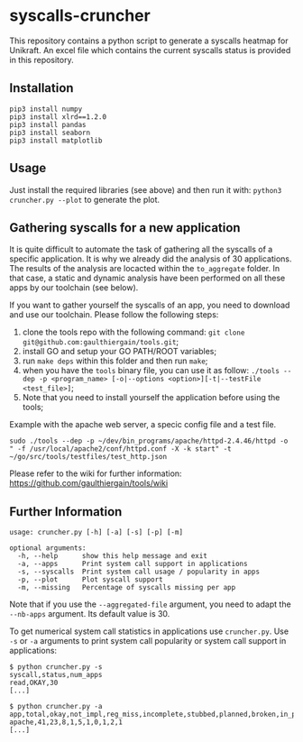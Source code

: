 # syscalls-cruncher

This repository contains a python script to generate a syscalls
heatmap for Unikraft. An excel file which contains the current
syscalls status is provided in this repository.

## Installation

```
pip3 install numpy
pip3 install xlrd==1.2.0
pip3 install pandas
pip3 install seaborn 
pip3 install matplotlib
```
## Usage

Just install the required libraries (see above) and then run it with: 
`python3 cruncher.py --plot` to generate the plot.

## Gathering syscalls for a new application

It is quite difficult to automate the task of gathering all the 
syscalls of a specific application. It is why we already did the 
analysis of 30 applications. The results of the analysis are locacted
within the `to_aggregate` folder. In that case, a static and dynamic
analysis have been performed on all these apps by our toolchain (see
below).

If you want to gather yourself the syscalls of an app, you need to
download and use our toolchain. Please follow the following steps:
1. clone the tools repo with the following command: `git clone git@github.com:gaulthiergain/tools.git`;
2. install GO and setup your GO PATH/ROOT variables;
3. run `make deps` within this folder and then run `make`;
4. when you have the `tools` binary file, you can use it as follow:
`./tools --dep -p <program_name> [-o|--options <option>][-t|--testFile <test_file>]`;
5. Note that you need to install yourself the application before using the tools;

Example with the apache web server, a specic config file and a test file.

`sudo ./tools --dep -p ~/dev/bin_programs/apache/httpd-2.4.46/httpd -o " -f /usr/local/apache2/conf/httpd.conf -X -k start" -t ~/go/src/tools/testfiles/test_http.json`

Please refer to the wiki for further information: https://github.com/gaulthiergain/tools/wiki

## Further Information

```
usage: cruncher.py [-h] [-a] [-s] [-p] [-m]

optional arguments:
  -h, --help      show this help message and exit
  -a, --apps      Print system call support in applications
  -s, --syscalls  Print system call usage / popularity in apps
  -p, --plot      Plot syscall support
  -m, --missing   Percentage of syscalls missing per app
```

Note that if you use the `--aggregated-file` argument, you need to 
adapt the `--nb-apps` argument. Its default value is 30.

To get numerical system call statistics in applications use `cruncher.py`. Use `-s` or `-a` arguments to print system call popularity or system call support in applications:

```
$ python cruncher.py -s
syscall,status,num_apps
read,OKAY,30
[...]

$ python cruncher.py -a
app,total,okay,not_impl,reg_miss,incomplete,stubbed,planned,broken,in_progress,absent
apache,41,23,8,1,5,1,0,1,2,1
[...]
```
